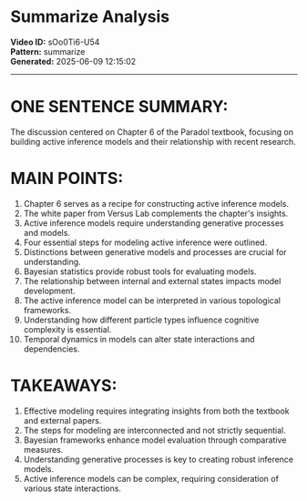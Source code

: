 # Summarize Analysis

**Video ID:** sOo0Ti6-U54  
**Pattern:** summarize  
**Generated:** 2025-06-09 12:15:02  

---

# ONE SENTENCE SUMMARY:
The discussion centered on Chapter 6 of the Paradol textbook, focusing on building active inference models and their relationship with recent research.

# MAIN POINTS:
1. Chapter 6 serves as a recipe for constructing active inference models.
2. The white paper from Versus Lab complements the chapter's insights.
3. Active inference models require understanding generative processes and models.
4. Four essential steps for modeling active inference were outlined.
5. Distinctions between generative models and processes are crucial for understanding.
6. Bayesian statistics provide robust tools for evaluating models.
7. The relationship between internal and external states impacts model development.
8. The active inference model can be interpreted in various topological frameworks.
9. Understanding how different particle types influence cognitive complexity is essential.
10. Temporal dynamics in models can alter state interactions and dependencies.

# TAKEAWAYS:
1. Effective modeling requires integrating insights from both the textbook and external papers.
2. The steps for modeling are interconnected and not strictly sequential.
3. Bayesian frameworks enhance model evaluation through comparative measures.
4. Understanding generative processes is key to creating robust inference models.
5. Active inference models can be complex, requiring consideration of various state interactions.